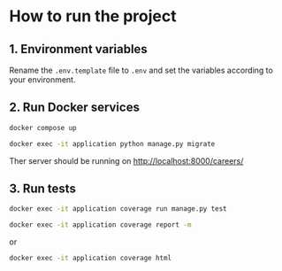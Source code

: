 # How to run the project

## 1. Environment variables

Rename the `.env.template` file to `.env` and set the variables according to your environment.

## 2. Run Docker services

```sh
docker compose up
```

```sh
docker exec -it application python manage.py migrate
```

Ther server should be running on [http://localhost:8000/careers/](http://localhost:8000/careers/)

## 3. Run tests

```sh
docker exec -it application coverage run manage.py test
```

```sh
docker exec -it application coverage report -m
```

or

```sh
docker exec -it application coverage html
```